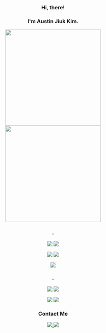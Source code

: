 <br/>

### <div align="center">Hi, there!</div>
### <div align="center">I'm Austin Jiuk Kim.</div>    

<p align="center">
<img src="https://user-images.githubusercontent.com/99459331/154815441-9c45cc41-47b2-4054-834b-5fb082d37f1c.gif#gh-light-mode-only" width=300>
<img src="https://user-images.githubusercontent.com/99459331/154815600-359f1ed4-5b9c-4606-857b-a1556816e9d6.gif#gh-dark-mode-only" width=300>
</p>


<h3 align="center"> . </h3>
<p align="center">
  <img src="https://img.shields.io/badge/Python-3766AB?style=flat-square&logo=Python&logoColor=white"/> 
  <img src="https://img.shields.io/badge/Jupyter-f37626?style=flat-square&logo=Jupyter&logoColor=white"/> 
</p>

<p align="center">
  <img src="https://img.shields.io/badge/TensorFlow-ff6f00?style=flat-square&logo=TensorFlow&logoColor=white"/>
  <img src="https://img.shields.io/badge/PyTorch-ee4c2c?style=flat-square&logo=PyTorch&logoColor=white"/> 
</p>

<p align="center">
  <img src="https://img.shields.io/badge/Tableau-E97627?style=flat-square&logo=Tableau&logoColor=white"/> 
</p>


<h3 align="center"> . </h3>
<p align="center">
  <img src="https://img.shields.io/badge/C-A8B9CC?style=flat-square&logo=C&logoColor=white"/>
  <img src="https://img.shields.io/badge/JavaScript-f7df1e?style=flat-square&logo=javascript&logoColor=white"/>
</p>

<p align="center">
  <img src="https://img.shields.io/badge/React%20Native-61dafb?style=flat-square&logo=React&logoColor=white"/>
  <img src="https://img.shields.io/badge/Django-092E20?style=flat-square&logo=Django&logoColor=white"/> 
</p>


<h3 align="center"> Contact Me </h3>
<p align="center">
  <a href="https://velog.io/@ziwe_ek"><img src="https://img.shields.io/badge/Velog-11B48A?style=flat-square&logo=Vimeo&logoColor=white&link=https://velog.io/@ziwe_ek"/>
  <a href="mailto:austin.jiuk.kim@naver.com"><img src="https://img.shields.io/badge/Gmail-d14836?style=flat-square&logo=Gmail&logoColor=white&link=viliketh1s98@naver.com"/>
</p>
